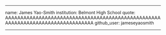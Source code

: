 ___
name: James Yao-Smith
institution: Belmont High School
quote: AAAAAAAAAAAAAAAAAAAAAAAAAAAAAAAAAAAAAAAAAAAAAAAAAAAAAAAAAAAAAAAAAAAAAAAAAAAAAAAA
github_user: jameseyaosmith
___

